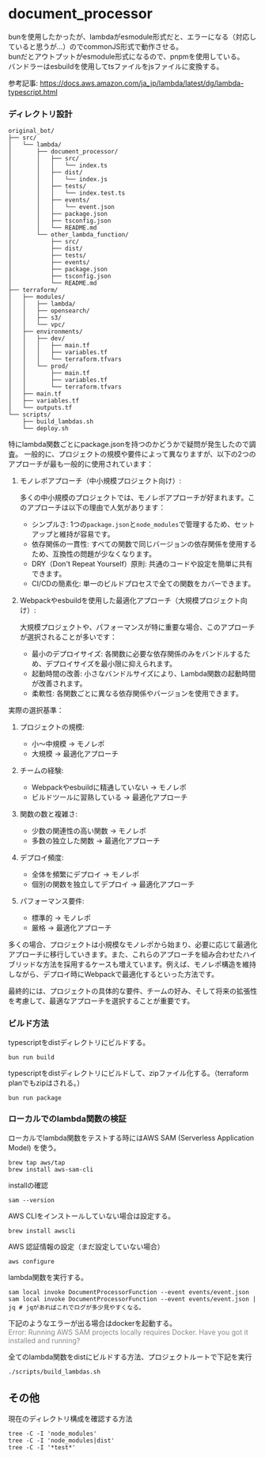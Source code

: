 # document_processor

bunを使用したかったが、lambdaがesmodule形式だと、エラーになる（対応していると思うが...）のでcommonJS形式で動作させる。  
bunだとアウトプットがesmodule形式になるので、pnpmを使用している。  
バンドラーはesbuildを使用してtsファイルをjsファイルに変換する。  
  
参考記事:
https://docs.aws.amazon.com/ja_jp/lambda/latest/dg/lambda-typescript.html

### ディレクトリ設計

```
original_bot/
├── src/
│   └── lambda/
│       ├── document_processor/
│       │   ├── src/
│       │   │   └── index.ts
│       │   ├── dist/
│       │   │   └── index.js
│       │   ├── tests/
│       │   │   └── index.test.ts
│       │   ├── events/
│       │   │   └── event.json
│       │   ├── package.json
│       │   ├── tsconfig.json
│       │   └── README.md
│       └── other_lambda_function/
│           ├── src/
│           ├── dist/
│           ├── tests/
│           ├── events/
│           ├── package.json
│           ├── tsconfig.json
│           └── README.md
├── terraform/
│   ├── modules/
│   │   ├── lambda/
│   │   ├── opensearch/
│   │   ├── s3/
│   │   └── vpc/
│   ├── environments/
│   │   ├── dev/
│   │   │   ├── main.tf
│   │   │   ├── variables.tf
│   │   │   └── terraform.tfvars
│   │   └── prod/
│   │       ├── main.tf
│   │       ├── variables.tf
│   │       └── terraform.tfvars
│   ├── main.tf
│   ├── variables.tf
│   └── outputs.tf
└── scripts/
    ├── build_lambdas.sh
    └── deploy.sh
```

特にlambda関数ごとにpackage.jsonを持つのかどうかで疑問が発生したので調査。
一般的に、プロジェクトの規模や要件によって異なりますが、以下の2つのアプローチが最も一般的に使用されています：

1. モノレポアプローチ（中小規模プロジェクト向け）:

   多くの中小規模のプロジェクトでは、モノレポアプローチが好まれます。このアプローチは以下の理由で人気があります：

   - シンプルさ: 1つの`package.json`と`node_modules`で管理するため、セットアップと維持が容易です。
   - 依存関係の一貫性: すべての関数で同じバージョンの依存関係を使用するため、互換性の問題が少なくなります。
   - DRY（Don't Repeat Yourself）原則: 共通のコードや設定を簡単に共有できます。
   - CI/CDの簡素化: 単一のビルドプロセスで全ての関数をカバーできます。

2. Webpackやesbuildを使用した最適化アプローチ（大規模プロジェクト向け）:

   大規模プロジェクトや、パフォーマンスが特に重要な場合、このアプローチが選択されることが多いです：

   - 最小のデプロイサイズ: 各関数に必要な依存関係のみをバンドルするため、デプロイサイズを最小限に抑えられます。
   - 起動時間の改善: 小さなバンドルサイズにより、Lambda関数の起動時間が改善されます。
   - 柔軟性: 各関数ごとに異なる依存関係やバージョンを使用できます。

実際の選択基準：

1. プロジェクトの規模: 
   - 小～中規模 → モノレポ
   - 大規模 → 最適化アプローチ

2. チームの経験:
   - Webpackやesbuildに精通していない → モノレポ
   - ビルドツールに習熟している → 最適化アプローチ

3. 関数の数と複雑さ:
   - 少数の関連性の高い関数 → モノレポ
   - 多数の独立した関数 → 最適化アプローチ

4. デプロイ頻度:
   - 全体を頻繁にデプロイ → モノレポ
   - 個別の関数を独立してデプロイ → 最適化アプローチ

5. パフォーマンス要件:
   - 標準的 → モノレポ
   - 厳格 → 最適化アプローチ

多くの場合、プロジェクトは小規模なモノレポから始まり、必要に応じて最適化アプローチに移行していきます。また、これらのアプローチを組み合わせたハイブリッドな方法を採用するケースも増えています。例えば、モノレポ構造を維持しながら、デプロイ時にWebpackで最適化するといった方法です。

最終的には、プロジェクトの具体的な要件、チームの好み、そして将来の拡張性を考慮して、最適なアプローチを選択することが重要です。

### ビルド方法
typescriptをdistディレクトリにビルドする。
```
bun run build
```

typescriptをdistディレクトリにビルドして、zipファイル化する。（terraform planでもzipはされる。）
```
bun run package
```

### ローカルでのlambda関数の検証

ローカルでlambda関数をテストする時にはAWS SAM (Serverless Application Model) を使う。
```
brew tap aws/tap
brew install aws-sam-cli
```

installの確認
```
sam --version
```

AWS CLIをインストールしていない場合は設定する。
```
brew install awscli
```

AWS 認証情報の設定（まだ設定していない場合）
```
aws configure
```

lambda関数を実行する。
```
sam local invoke DocumentProcessorFunction --event events/event.json
sam local invoke DocumentProcessorFunction --event events/event.json | jq # jqがあればこれでログが多少見やすくなる。
```
下記のようなエラーが出る場合はdockerを起動する。  
<span style="color: #888888;">Error: Running AWS SAM projects locally requires Docker. Have you got it installed and running?</span>

全てのlambda関数をdistにビルドする方法、プロジェクトルートで下記を実行
```
./scripts/build_lambdas.sh
```


## その他

現在のディレクトリ構成を確認する方法
```
tree -C -I 'node_modules'
tree -C -I 'node_modules|dist'
tree -C -I '*test*'
```
